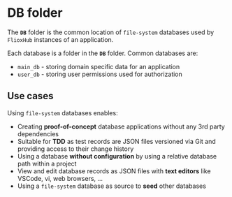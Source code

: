 
# DB folder

The **`DB`** folder is the common location of `file-system` databases used by `FlioxHub` instances of an application.

Each database is a folder in the **`DB`** folder. Common databases are:
- `main_db` - storing domain specific data for an application
- `user_db` - storing user permissions used for authorization

## Use cases
Using `file-system` databases enables:

- Creating **proof-of-concept** database applications without any 3rd party dependencies
- Suitable for **TDD** as test records are JSON files versioned via Git and providing access to their change history
- Using a database **without configuration** by using a relative database path within a project
- View and edit database records as JSON files with **text editors** like VSCode, vi, web browsers, ...
- Using a `file-system` database as source to **seed** other databases



